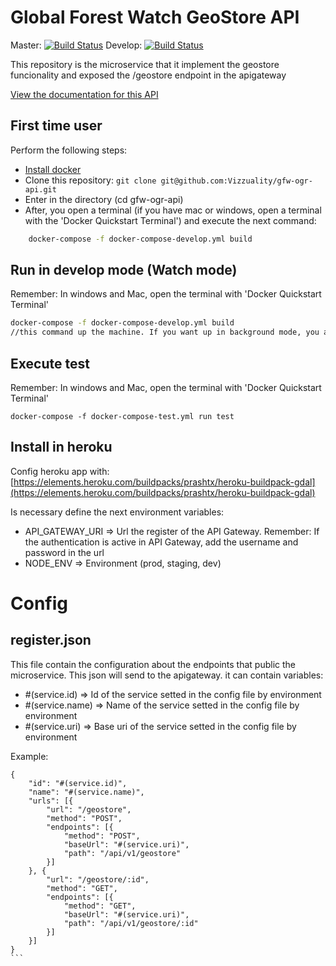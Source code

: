 # Global Forest Watch GeoStore API

Master: [![Build Status](https://travis-ci.org/gfw-api/gfw-geostore-api.svg?branch=master)](https://travis-ci.org/gfw-api/gfw-geostore-api) Develop: [![Build Status](https://travis-ci.org/gfw-api/gfw-geostore-api.svg?branch=develop)](https://travis-ci.org/gfw-api/gfw-geostore-api)

This repository is the microservice that it implement the geostore funcionality and exposed the /geostore endpoint in the apigateway

[View the documentation for this
API](http://gfw-api.github.io/swagger-ui/?url=https://raw.githubusercontent.com/gfw-api/gfw-geostore-api/master/app/microservice/swagger.yml#/GeoStore)

## First time user
Perform the following steps:
* [Install docker](https://docs.docker.com/engine/installation/)
* Clone this repository: ```git clone git@github.com:Vizzuality/gfw-ogr-api.git```
* Enter in the directory (cd gfw-ogr-api)
* After, you open a terminal (if you have mac or windows, open a terminal with the 'Docker Quickstart Terminal') and execute the next command:

```bash
    docker-compose -f docker-compose-develop.yml build

```

## Run in develop mode (Watch mode)
Remember: In windows and Mac, open the terminal with 'Docker Quickstart Terminal'

```bash
docker-compose -f docker-compose-develop.yml build
//this command up the machine. If you want up in background mode, you add the -d option
```


## Execute test
Remember: In windows and Mac, open the terminal with 'Docker Quickstart Terminal'
```
docker-compose -f docker-compose-test.yml run test
```

## Install in heroku

Config heroku app with: [https://elements.heroku.com/buildpacks/prashtx/heroku-buildpack-gdal](https://elements.heroku.com/buildpacks/prashtx/heroku-buildpack-gdal)

Is necessary define the next environment variables:
* API_GATEWAY_URI => Url the register of the API Gateway. Remember: If the authentication is active in API Gateway, add the username and password in the url
* NODE_ENV => Environment (prod, staging, dev)


# Config

## register.json
This file contain the configuration about the endpoints that public the microservice. This json will send to the apigateway. it can contain variables:
* #(service.id) => Id of the service setted in the config file by environment
* #(service.name) => Name of the service setted in the config file by environment
* #(service.uri) => Base uri of the service setted in the config file by environment

Example:
````
{
    "id": "#(service.id)",
    "name": "#(service.name)",
    "urls": [{
        "url": "/geostore",
        "method": "POST",
        "endpoints": [{
            "method": "POST",
            "baseUrl": "#(service.uri)",
            "path": "/api/v1/geostore"
        }]
    }, {
        "url": "/geostore/:id",
        "method": "GET",
        "endpoints": [{
            "method": "GET",
            "baseUrl": "#(service.uri)",
            "path": "/api/v1/geostore/:id"
        }]
    }]
}
```
